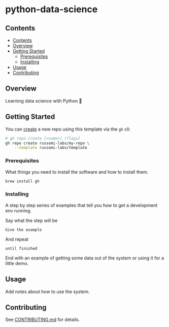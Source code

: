 # python-data-science

## Contents

- [Contents](#contents)
- [Overview](#overview)
- [Getting Started](#getting-started)
  - [Prerequisites](#prerequisites)
  - [Installing](#installing)
- [Usage](#usage)
- [Contributing](#contributing)

## Overview

Learning data science with Python 🐍

## Getting Started

You can [create](https://cli.github.com/manual/gh_repo_create) a new repo using this template via the `gh` cli:

``` bash
# gh repo create [<name>] [flags]
gh repo create russomi-labs/my-repo \
    --template russomi-labs/template
```

### Prerequisites

What things you need to install the software and how to install them.

``` bash
brew install gh
```

### Installing

A step by step series of examples that tell you how to get a development env running.

Say what the step will be

```
Give the example
```

And repeat

```
until finished
```

End with an example of getting some data out of the system or using it for a little demo.

## Usage

Add notes about how to use the system.

## Contributing

See [CONTRIBUTING.md](CONTRIBUTING.md) for details.

